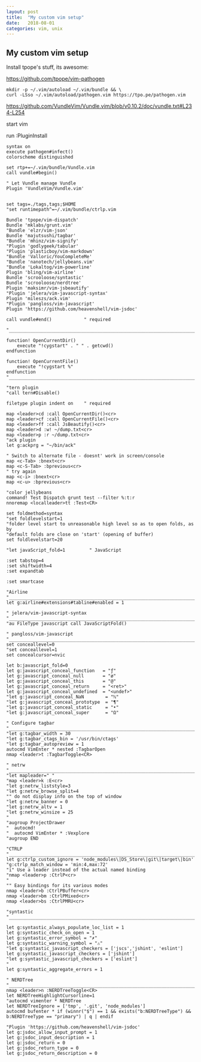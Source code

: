 ```yaml
---
layout: post
title:  "My custom vim setup"
date:   2018-08-01
categories: vim, unix
---
```


## My custom vim setup


Install tpope's stuff, its awesome: 

https://github.com/tpope/vim-pathogen

	mkdir -p ~/.vim/autoload ~/.vim/bundle && \
	curl -LSso ~/.vim/autoload/pathogen.vim https://tpo.pe/pathogen.vim


https://github.com/VundleVim/Vundle.vim/blob/v0.10.2/doc/vundle.txt#L234-L254

start vim

run :PluginInstall


    syntax on
    execute pathogen#infect()
    colorscheme distinguished

    set rtp+=~/.vim/bundle/Vundle.vim
    call vundle#begin()

    " Let Vundle manage Vundle
    Plugin 'VundleVim/Vundle.vim'


    set tags=./tags,tags;$HOME
    "set runtimepath^=~/.vim/bundle/ctrlp.vim

    Bundle 'tpope/vim-dispatch'
    Bundle 'mklabs/grunt.vim'
    "Bundle 'elzr/vim-json'
    Bundle 'majutsushi/tagbar'
    "Bundle 'mhinz/vim-signify'
    "Plugin 'godlygeek/tabular'
    "Plugin 'plasticboy/vim-markdown'
    "Bundle 'Valloric/YouCompleteMe'
    "Bundle 'nanotech/jellybeans.vim'
    "Bundle 'Lokaltog/vim-powerline'
    Plugin 'bling/vim-airline'
    Bundle 'scrooloose/syntastic'
    Bundle 'scrooloose/nerdtree'
    Plugin 'maksimr/vim-jsbeautify'
    "Plugin 'jelera/vim-javascript-syntax'
    Plugin 'mileszs/ack.vim'
    "Plugin 'pangloss/vim-javascript'
    Plugin 'https://github.com/heavenshell/vim-jsdoc'

    call vundle#end()            " required

    "________________________________________________________________________________

    function! OpenCurrentDir()
        execute "!cygstart" . " " . getcwd()
    endfunction

    function! OpenCurrentFile()
        execute "!cygstart %"
    endfunction
    "________________________________________________________________________________

    "tern plugin
    "call tern#Disable()

    filetype plugin indent on    " required

    map <leader>cd :call OpenCurrentDir()<cr>
    map <leader>cf :call OpenCurrentFile()<cr>
    map <leader>ff :call JsBeautify()<cr>
    map <leader>d :w! ~/dump.txt<cr>
    map <leader>p :r ~/dump.txt<cr>
    "ack plugin
    let g:ackprg = "~/bin/ack"

    " Switch to alternate file - doesnt' work in screen/console
    map <c-Tab> :bnext<cr>
    map <c-S-Tab> :bprevious<cr>
    " try again
    map <c-i> :bnext<cr>
    map <c-u> :bprevious<cr>

    "color jellybeans
    command! Test Dispatch grunt test --filter %:t:r
    nnoremap <localleader>tt :Test<CR>

    set foldmethod=syntax
    "set foldlevelstart=1
    "folder level start to unreasonable high level so as to open folds, as by
    "default folds are close on 'start' (opening of buffer)
    set foldlevelstart=20

    "let javaScript_fold=1         " JavaScript

    :set tabstop=4
    :set shiftwidth=4
    :set expandtab

    :set smartcase

    "Airline
    "________________________________________________________________________________
    let g:airline#extensions#tabline#enabled = 1

    " jelera/vim-javascript-syntax
    "________________________________________________________________________________
    "au FileType javascript call JavaScriptFold()

    " pangloss/vim-javascript
    "________________________________________________________________________________
    set conceallevel=0
    "set conceallevel=1
    set concealcursor=nvic

    let b:javascript_fold=0
    let g:javascript_conceal_function   = "ƒ"
    let g:javascript_conceal_null       = "ø"
    let g:javascript_conceal_this       = "@"
    let g:javascript_conceal_return     = "<ret>"
    let g:javascript_conceal_undefined  = "<undef>"
    "let g:javascript_conceal_NaN        = "ℕ"
    "let g:javascript_conceal_prototype  = "¶"
    "let g:javascript_conceal_static     = "•"
    "let g:javascript_conceal_super      = "Ω"

    " Configure tagbar
    "________________________________________________________________________________
    "let g:tagbar_width = 30
    "let g:tagbar_ctags_bin = '/usr/bin/ctags'
    "let g:tagbar_autopreview = 1
    autocmd VimEnter * nested :TagbarOpen
    nmap <leader>t :TagbarToggle<CR>

    " netrw
    "________________________________________________________________________________
    "let mapleader=" "
    "map <leader>k :E<cr>
    "let g:netrw_liststyle=3
    "let g:netrw_browse_split=4
    "" do not display info on the top of window
    "let g:netrw_banner = 0
    "let g:netrw_altv = 1
    "let g:netrw_winsize = 25
    "
    "augroup ProjectDrawer
    "  autocmd!
    "  autocmd VimEnter * :Vexplore
    "augroup END

    "CTRLP
    "________________________________________________________________________________
    let g:ctrlp_custom_ignore = 'node_modules\|DS_Store\|git\|target\|bin'
    "g:ctrlp_match_window = 'min:4,max:72'
    "i" Use a leader instead of the actual named binding
    "nmap <leader>p :CtrlP<cr>
    "
    "" Easy bindings for its various modes
    nmap <leader>b :CtrlPBuffer<cr>
    nmap <leader>bm :CtrlPMixed<cr>
    nmap <leader>bs :CtrlPMRU<cr>

    "syntastic
    "________________________________________________________________________________

    let g:syntastic_always_populate_loc_list = 1
    let g:syntastic_check_on_open = 1
    let g:syntastic_error_symbol = "✗"
    let g:syntastic_warning_symbol = "⚠"
    "let g:syntastic_javascript_checkers = ['jscs','jshint', 'eslint']
    let g:syntastic_javascript_checkers = ['jshint']
    "let g:syntastic_javascript_checkers = ['eslint']
    "
    let g:syntastic_aggregate_errors = 1

    " NERDTree
    "________________________________________________________________________________
    nmap <leader>n :NERDTreeToggle<CR>
    let NERDTreeHighlightCursorline=1
    "autocmd vimenter * NERDTree
    let NERDTreeIgnore = ['tmp', '.git', 'node_modules']
    autocmd bufenter * if (winnr("$") == 1 && exists("b:NERDTreeType") && b:NERDTreeType == "primary") | q | endif

    "Plugin 'https://github.com/heavenshell/vim-jsdoc'
    let g:jsdoc_allow_input_prompt = 1
    let g:jsdoc_input_description = 1
    let g:jsdoc_return = 0
    let g:jsdoc_return_type = 0
    let g:jsdoc_return_description = 0


